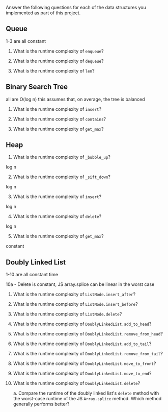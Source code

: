 Answer the following questions for each of the data structures you implemented as part of this project.

## Queue

1-3 are all constant 

1. What is the runtime complexity of `enqueue`?

2. What is the runtime complexity of `dequeue`?

3. What is the runtime complexity of `len`?

## Binary Search Tree

all are O(log n)
this assumes that, on average, the tree is balanced

1. What is the runtime complexity of `insert`? 

2. What is the runtime complexity of `contains`?

3. What is the runtime complexity of `get_max`? 

## Heap

1. What is the runtime complexity of `_bubble_up`?

log n

2. What is the runtime complexity of `_sift_down`?

log n

3. What is the runtime complexity of `insert`?

log n

4. What is the runtime complexity of `delete`?

log n

5. What is the runtime complexity of `get_max`?

constant

## Doubly Linked List

1-10 are all constant time

10a - Delete is constant, JS array.splice can be linear in the worst case

1. What is the runtime complexity of `ListNode.insert_after`?

2. What is the runtime complexity of `ListNode.insert_before`?

3. What is the runtime complexity of `ListNode.delete`?

4. What is the runtime complexity of `DoublyLinkedList.add_to_head`?

5. What is the runtime complexity of `DoublyLinkedList.remove_from_head`?

6. What is the runtime complexity of `DoublyLinkedList.add_to_tail`?

7. What is the runtime complexity of `DoublyLinkedList.remove_from_tail`?

8. What is the runtime complexity of `DoublyLinkedList.move_to_front`?

9. What is the runtime complexity of `DoublyLinkedList.move_to_end`?

10. What is the runtime complexity of `DoublyLinkedList.delete`?

    a. Compare the runtime of the doubly linked list's `delete` method with the worst-case runtime of the JS `Array.splice` method. Which method generally performs better?